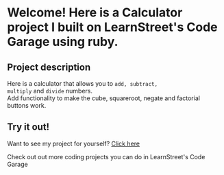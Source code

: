 
Welcome! Here is a Calculator project I built on LearnStreet's Code Garage using ruby.
===============================================================================================================

Project description
-------------------------

Here is a calculator that allows you to <code>add, subtract, multiply</code> and <code>divide</code> numbers.<br> Add functionality to make the cube, squareroot, negate and factorial buttons work.


Try it out!
--------------

Want to see my project for yourself? [Click here](http://www.learnstreet.com//profile/53c870044d9fa30c38e24afd?page_name=project)

Check out out more coding projects you can do in LearnStreet's Code Garage
		